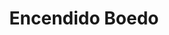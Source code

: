 ---
title: "Encendido Boedo"
url: /ciudad-autonoma-de-buenos-aires/encendido-boedo/
shop: Allgemein
---